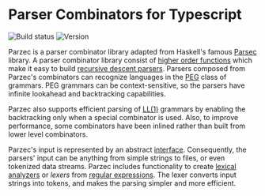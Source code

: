 # Parser Combinators for Typescript

![Build status](https://travis-ci.org/johtela/parzec.svg?branch=master)
![Version](https://img.shields.io/npm/v/parzec)

Parzec is a parser combinator library adapted from Haskell's famous [Parsec][]
library. A parser combinator library consist of [higher order functions][] which 
make it easy to build [recursive descent parsers][]. Parsers composed from 
Parzec's combinators can recognize languages in the [PEG][] class of grammars. 
PEG grammars can be context-sensitive, so the parsers have infinite lookahead 
and backtracking capabilities. 

Parzec also supports efficient parsing of [LL(1)][] grammars by enabling the 
backtracking only when a special combinator is used. Also, to improve 
performance, some combinators have been inlined rather than built from lower 
level combinators.

Parzec's input is represented by an abstract [interface][]. Consequently, the 
parsers' input can be anything from simple strings to files, or even tokenized 
data streams. Parzec includes functionality to create [lexical analyzers][] or 
_lexers_ from [regular expressions][]. The lexer converts input strings into 
tokens, and makes the parsing simpler and more efficient. 

[Parsec]: http://hackage.haskell.org/package/parsec
[higher order functions]: https://en.wikipedia.org/wiki/Higher-order_function
[recursive descent parsers]: https://en.wikipedia.org/wiki/Recursive_descent_parser
[PEG]: https://en.wikipedia.org/wiki/Parsing_expression_grammar
[LL(1)]: https://en.wikipedia.org/wiki/LL_parser
[interface]: src/input.html
[lexical analyzers]: https://en.wikipedia.org/wiki/Lexical_analysis
[regular expressions]: https://en.wikipedia.org/wiki/Regular_expression